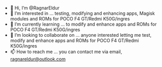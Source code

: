 - 👋 Hi, I’m @RagnarEldur
- 👀 I’m interested in ... testing, modifying and enhancing apps, Magisk modules and ROMs for POCO F4 GT/Redmi K50G/ingres
- 🌱 I’m currently learning ... to modify and enhance apps and ROMs for POCO F4 GT/Redmi K50G/ingres
- 💞️ I’m looking to collaborate on ... anyone interested letting me test, modify and enhance apps and ROMs for POCO F4 GT/Redmi K50G/ingres
- 📫 How to reach me ... you can contact me via email, ragnareldur@outlook.com

<!---
RagnarEldur/RagnarEldur is a ✨ special ✨ repository because its `README.md` (this file) appears on your GitHub profile.
You can click the Preview link to take a look at your changes.
--->
